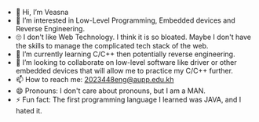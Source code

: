 - 👋 Hi, I’m Veasna
- 👀 I’m interested in Low-Level Programming, Embedded devices and Reverse Engineering.
- 🙄 I don't like Web Technology. I think it is so bloated. Maybe I don't have the skills to manage the complicated tech stack of the web.
- 🌱 I’m currently learning C/C++ then potentially reverse engineering. 
- 💞️ I’m looking to collaborate on low-level software like driver or other embedded devices that will allow me to practice my C/C++ further.
- 📫 How to reach me: 2023448eng@aupp.edu.kh
- 😄 Pronouns: I don't care about pronouns, but I am a MAN.
- ⚡ Fun fact: The first programming language I learned was JAVA, and I hated it. 

<!---
Chanveasna-ENG/Chanveasna-ENG is a ✨ special ✨ repository because its `README.md` (this file) appears on your GitHub profile.
You can click the Preview link to take a look at your changes.
--->
